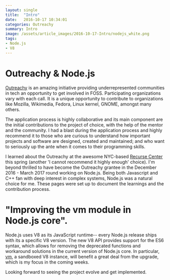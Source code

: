 ```yaml
---
layout: single
title:  "Intro"
date:   2016-10-17 10:34:01
categories: Outreachy
summary: Intro
image: /assets/article_images/2016-10-17-Intro/nodejs_white.png
tags:
- Node.js
- V8
---
```


# Outreachy & Node.js
[Outreachy](https://wiki.gnome.org/Outreachy) is an amazing initiative
providing underrepresented communities in tech an opportunity
to get involved in FOSS. Participating organizations
vary with each call. It is a unique opportunity to contribute to organizations like Mozilla,
Wikimedia, Fedora, Linux kernel, GNOME, amongst many others.

The application process is highly collaborative and its main component are
the initial contributions to the project of choice, with the help of the mentor
and the community. I had a blast during the application process and
highly recommend it to those who are curious to understand how important projects
and software are designed, created and maintained; and who want to seriously up
the ante when it comes to their programming skills.

I learned about the Outreachy at the awesome NYC-based [Recurse Center](https://www.recurse.com/) this spring (another 'I cannot recommend it
highly enough' choice). I'm beyond thrilled to have become the Outreachy grantee in the December 2016 - March 2017 round working on Node.js. Being both Javascript and C++ fan
with deep interest in complex systems, Node.js was a natural choice for me.
These pages were set up to document the learnings and the contribution process.

# "Improving the vm module in Node.js core".
Node.js uses V8 as its JavaScript runtime-- every Node.js release ships
with its a specific V8 version. The new V8 API provides support for the ES6 syntax,
which allows for removing the deprecated functions and workaround solutions in
the current version of Node.js core. In particular,
[vm](https://nodejs.org/api/vm.html), a sandboxed V8 instance,
will benefit a great deal from the upgrade, which is my focus in the coming weeks.

Looking forward to seeing the project evolve and get implemented.

